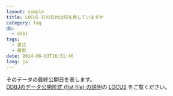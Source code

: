 ```yaml
---
layout: simple
title: LOCUS 行の日付は何を表していますか
category: faq
db:
  - ddbj
tags:
  - 書式
  - 検索
date: 2014-06-03T16:51:46
lang: ja
---
```


そのデータの最終公開日を表します。    
[DDBJのデータ公開形式 (flat file) の説明](/ddbj/flat-file.html)の [LOCUS](/ddbj/flat-file.html#LocusB) をご覧ください。
